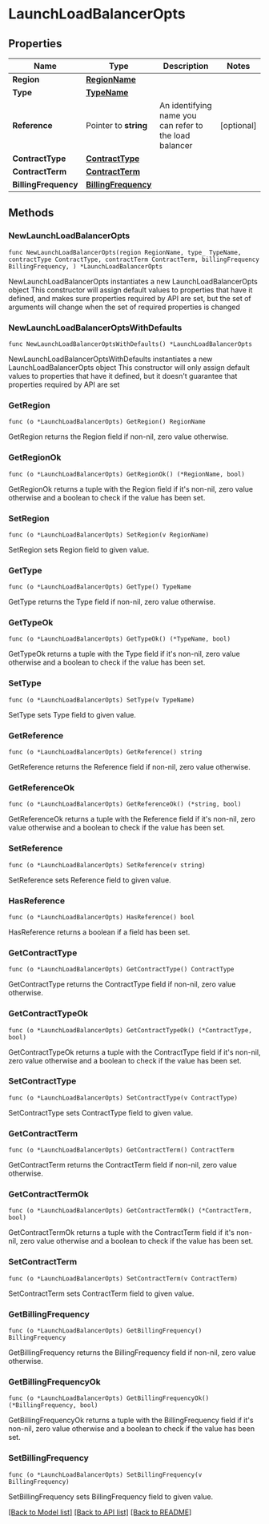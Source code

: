 # LaunchLoadBalancerOpts

## Properties

Name | Type | Description | Notes
------------ | ------------- | ------------- | -------------
**Region** | [**RegionName**](RegionName.md) |  | 
**Type** | [**TypeName**](TypeName.md) |  | 
**Reference** | Pointer to **string** | An identifying name you can refer to the load balancer | [optional] 
**ContractType** | [**ContractType**](ContractType.md) |  | 
**ContractTerm** | [**ContractTerm**](ContractTerm.md) |  | 
**BillingFrequency** | [**BillingFrequency**](BillingFrequency.md) |  | 

## Methods

### NewLaunchLoadBalancerOpts

`func NewLaunchLoadBalancerOpts(region RegionName, type_ TypeName, contractType ContractType, contractTerm ContractTerm, billingFrequency BillingFrequency, ) *LaunchLoadBalancerOpts`

NewLaunchLoadBalancerOpts instantiates a new LaunchLoadBalancerOpts object
This constructor will assign default values to properties that have it defined,
and makes sure properties required by API are set, but the set of arguments
will change when the set of required properties is changed

### NewLaunchLoadBalancerOptsWithDefaults

`func NewLaunchLoadBalancerOptsWithDefaults() *LaunchLoadBalancerOpts`

NewLaunchLoadBalancerOptsWithDefaults instantiates a new LaunchLoadBalancerOpts object
This constructor will only assign default values to properties that have it defined,
but it doesn't guarantee that properties required by API are set

### GetRegion

`func (o *LaunchLoadBalancerOpts) GetRegion() RegionName`

GetRegion returns the Region field if non-nil, zero value otherwise.

### GetRegionOk

`func (o *LaunchLoadBalancerOpts) GetRegionOk() (*RegionName, bool)`

GetRegionOk returns a tuple with the Region field if it's non-nil, zero value otherwise
and a boolean to check if the value has been set.

### SetRegion

`func (o *LaunchLoadBalancerOpts) SetRegion(v RegionName)`

SetRegion sets Region field to given value.


### GetType

`func (o *LaunchLoadBalancerOpts) GetType() TypeName`

GetType returns the Type field if non-nil, zero value otherwise.

### GetTypeOk

`func (o *LaunchLoadBalancerOpts) GetTypeOk() (*TypeName, bool)`

GetTypeOk returns a tuple with the Type field if it's non-nil, zero value otherwise
and a boolean to check if the value has been set.

### SetType

`func (o *LaunchLoadBalancerOpts) SetType(v TypeName)`

SetType sets Type field to given value.


### GetReference

`func (o *LaunchLoadBalancerOpts) GetReference() string`

GetReference returns the Reference field if non-nil, zero value otherwise.

### GetReferenceOk

`func (o *LaunchLoadBalancerOpts) GetReferenceOk() (*string, bool)`

GetReferenceOk returns a tuple with the Reference field if it's non-nil, zero value otherwise
and a boolean to check if the value has been set.

### SetReference

`func (o *LaunchLoadBalancerOpts) SetReference(v string)`

SetReference sets Reference field to given value.

### HasReference

`func (o *LaunchLoadBalancerOpts) HasReference() bool`

HasReference returns a boolean if a field has been set.

### GetContractType

`func (o *LaunchLoadBalancerOpts) GetContractType() ContractType`

GetContractType returns the ContractType field if non-nil, zero value otherwise.

### GetContractTypeOk

`func (o *LaunchLoadBalancerOpts) GetContractTypeOk() (*ContractType, bool)`

GetContractTypeOk returns a tuple with the ContractType field if it's non-nil, zero value otherwise
and a boolean to check if the value has been set.

### SetContractType

`func (o *LaunchLoadBalancerOpts) SetContractType(v ContractType)`

SetContractType sets ContractType field to given value.


### GetContractTerm

`func (o *LaunchLoadBalancerOpts) GetContractTerm() ContractTerm`

GetContractTerm returns the ContractTerm field if non-nil, zero value otherwise.

### GetContractTermOk

`func (o *LaunchLoadBalancerOpts) GetContractTermOk() (*ContractTerm, bool)`

GetContractTermOk returns a tuple with the ContractTerm field if it's non-nil, zero value otherwise
and a boolean to check if the value has been set.

### SetContractTerm

`func (o *LaunchLoadBalancerOpts) SetContractTerm(v ContractTerm)`

SetContractTerm sets ContractTerm field to given value.


### GetBillingFrequency

`func (o *LaunchLoadBalancerOpts) GetBillingFrequency() BillingFrequency`

GetBillingFrequency returns the BillingFrequency field if non-nil, zero value otherwise.

### GetBillingFrequencyOk

`func (o *LaunchLoadBalancerOpts) GetBillingFrequencyOk() (*BillingFrequency, bool)`

GetBillingFrequencyOk returns a tuple with the BillingFrequency field if it's non-nil, zero value otherwise
and a boolean to check if the value has been set.

### SetBillingFrequency

`func (o *LaunchLoadBalancerOpts) SetBillingFrequency(v BillingFrequency)`

SetBillingFrequency sets BillingFrequency field to given value.



[[Back to Model list]](../README.md#documentation-for-models) [[Back to API list]](../README.md#documentation-for-api-endpoints) [[Back to README]](../README.md)


